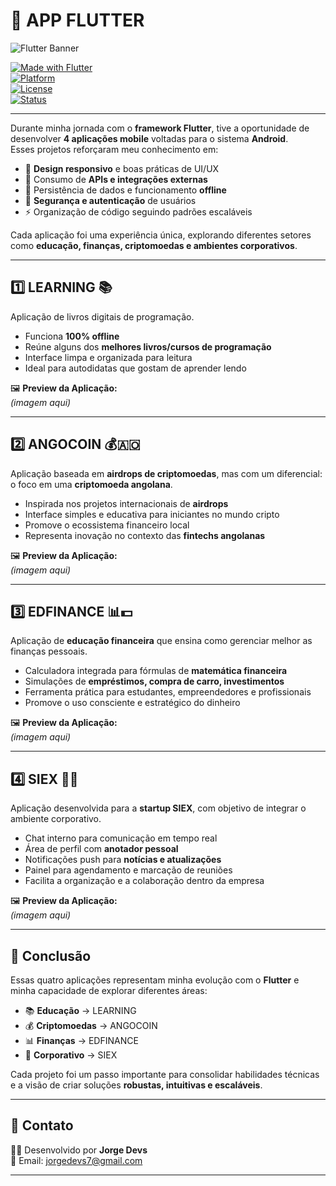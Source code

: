 # 📱 APP FLUTTER  

![Flutter Banner](https://miro.medium.com/v2/resize:fit:1200/1*Jr3NFSKTfQWRUyjblBSKeg.png)  

[![Made with Flutter](https://img.shields.io/badge/Made%20with-Flutter-02569B?style=flat-square&logo=flutter)](https://flutter.dev)  
[![Platform](https://img.shields.io/badge/Platform-Android-green?style=flat-square&logo=android)](https://www.android.com)  
[![License](https://img.shields.io/badge/License-MIT-blue?style=flat-square)](./LICENSE)  
[![Status](https://img.shields.io/badge/Status-Completed-brightgreen?style=flat-square)](#)  

---

Durante minha jornada com o **framework Flutter**, tive a oportunidade de desenvolver **4 aplicações mobile** voltadas para o sistema **Android**.  
Esses projetos reforçaram meu conhecimento em:  

- 🎨 **Design responsivo** e boas práticas de UI/UX  
- 🔗 Consumo de **APIs e integrações externas**  
- 📂 Persistência de dados e funcionamento **offline**  
- 🔐 **Segurança e autenticação** de usuários  
- ⚡ Organização de código seguindo padrões escaláveis  

Cada aplicação foi uma experiência única, explorando diferentes setores como **educação, finanças, criptomoedas e ambientes corporativos**.  

---

## 1️⃣ LEARNING 📚  

Aplicação de livros digitais de programação.  
- Funciona **100% offline**  
- Reúne alguns dos **melhores livros/cursos de programação**  
- Interface limpa e organizada para leitura  
- Ideal para autodidatas que gostam de aprender lendo  

🖼️ **Preview da Aplicação:**  
*(imagem aqui)*  

---

## 2️⃣ ANGOCOIN 💰🇦🇴  

Aplicação baseada em **airdrops de criptomoedas**, mas com um diferencial: o foco em uma **criptomoeda angolana**.  
- Inspirada nos projetos internacionais de **airdrops**  
- Interface simples e educativa para iniciantes no mundo cripto  
- Promove o ecossistema financeiro local  
- Representa inovação no contexto das **fintechs angolanas**  

🖼️ **Preview da Aplicação:**  
*(imagem aqui)*  

---

## 3️⃣ EDFINANCE 📊💵  

Aplicação de **educação financeira** que ensina como gerenciar melhor as finanças pessoais.  
- Calculadora integrada para fórmulas de **matemática financeira**  
- Simulações de **empréstimos, compra de carro, investimentos**  
- Ferramenta prática para estudantes, empreendedores e profissionais  
- Promove o uso consciente e estratégico do dinheiro  

🖼️ **Preview da Aplicação:**  
*(imagem aqui)*  

---

## 4️⃣ SIEX 🏢💬  

Aplicação desenvolvida para a **startup SIEX**, com objetivo de integrar o ambiente corporativo.  
- Chat interno para comunicação em tempo real  
- Área de perfil com **anotador pessoal**  
- Notificações push para **notícias e atualizações**  
- Painel para agendamento e marcação de reuniões  
- Facilita a organização e a colaboração dentro da empresa  

🖼️ **Preview da Aplicação:**  
*(imagem aqui)*  

---

## 🚀 Conclusão  

Essas quatro aplicações representam minha evolução com o **Flutter** e minha capacidade de explorar diferentes áreas:  
- 📚 **Educação** → LEARNING  
- 💰 **Criptomoedas** → ANGOCOIN  
- 📊 **Finanças** → EDFINANCE  
- 🏢 **Corporativo** → SIEX  

Cada projeto foi um passo importante para consolidar habilidades técnicas e a visão de criar soluções **robustas, intuitivas e escaláveis**.  

---

## 📧 Contato  

👨‍💻 Desenvolvido por **Jorge Devs**  
📩 Email: jorgedevs7@gmail.com 

---
